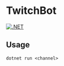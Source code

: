 # TwitchBot

[![.NET](https://github.com/DerTyp7214/CS-TwitchBot/actions/workflows/dotnet.yml/badge.svg)](https://github.com/DerTyp7214/CS-TwitchBot/actions/workflows/dotnet.yml)
## Usage

`dotnet run <channel>`